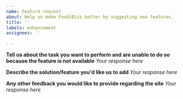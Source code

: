 ```yaml
---
name: Feature request
about: Help us make FoodiBizz better by suggesting new features.
title: ''
labels: enhancement
assignees: ''

---
```


**Tell us about the task you want to perform and are unable to do so because the feature is not available**
_Your response here_

**Describe the solution/feature you'd like us to add**
_Your response here_

**Any other feedback you would like to provide regarding the site**
_Your response here_